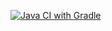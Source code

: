 [![Java CI with Gradle](https://github.com/MuratOralbaev/AQA_Patterns_HW2.3.1/actions/workflows/gradle.yml/badge.svg)](https://github.com/MuratOralbaev/AQA_Patterns_HW2.3.1/actions/workflows/gradle.yml)
